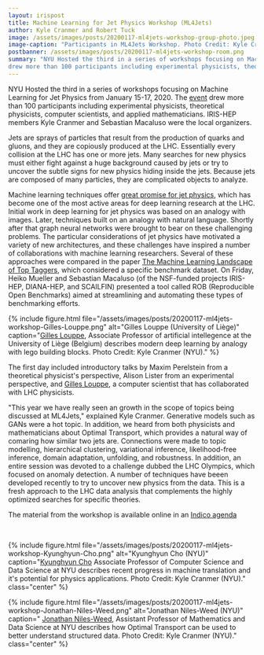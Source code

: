 ```yaml
---
layout: irispost
title: Machine Learning for Jet Physics Workshop (ML4Jets)
author: Kyle Cranmer and Robert Tuck
image: /assets/images/posts/20200117-ml4jets-workshop-group-photo.jpeg
image-caption: "Participants in ML4Jets Workshop. Photo Credit: Kyle Cranmer"
postbanner: /assets/images/posts/20200117-ml4jets-workshop-room.png
summary: "NYU Hosted the third in a series of workshops focusing on Machine Learning for Jet Physics from January 15-17, 2020. The [event](https://indico.cern.ch/event/809820/overview)
drew more than 100 participants including experimental physicists, theoretical physicists, computer scientists, and applied mathematicians. IRIS-HEP members Kyle Cranmer and Sebastian Macaluso were the local organizers."
---
```


NYU Hosted the third in a series of workshops focusing on Machine Learning for Jet Physics from January 15-17, 2020. The [event](https://indico.cern.ch/event/809820/overview)
drew more than 100 participants including experimental physicists, theoretical physicists, computer scientists, and applied mathematicians. IRIS-HEP members Kyle Cranmer and Sebastian Macaluso were the local organizers.



Jets are sprays of particles that result from the production of quarks and gluons, and they are copiously produced at the LHC. Essentially every collision at the LHC has one or more jets. Many searches for new physics must either fight against
a huge background caused by jets or try to uncover the subtle signs for new physics hiding inside the jets. Because jets are composed of many particles, they are complicated objects to analyze.



Machine learning techniques offer [great promise for jet physics](https://iris-hep.org/projects/ml4jets.html),
which has become one of the most active areas for deep learning research at the LHC. Initial work in deep learning for jet physics was based on an analogy with images. Later, techniques built on an analogy with natural language. Shortly after that graph neural
networks were brought to bear on these challenging problems. The particular considerations of jet physics have motivated a variety of new architectures, and these challenges have inspired a number of collaborations with machine learning researchers. Several
of these approaches were compared in the paper [The Machine Learning Landscape of Top Taggers](http://inspirehep.net/record/1722059),
which considered a specific benchmark dataset. On Friday, Heiko Mueller and Sebastian Macaluso (of the NSF-funded projects IRIS-HEP, DIANA-HEP, and SCAILFIN) presented a tool called ROB (Reproducible Open Benchmarks) aimed at streamlining and automating these
types of benchmarking efforts.




{% include figure.html
    file="/assets/images/posts/20200117-ml4jets-workshop-Gilles-Louppe.png"
    alt="Gilles Louppe (University of Liège)"
    caption="[Gilles Louppe](https://glouppe.github.io), Associate Professor of artificial intellegence at the University of Liège (Belgium) describes modern deep learning by analogy with lego building blocks.  Photo Credit: Kyle Cranmer (NYU)."
%}

The first day included introductory talks by Maxim Perelstein from a theoretical physicist's perspective, Alison Lister from an experimental perspective, and [Gilles Louppe](https://glouppe.github.io),
a computer scientist that has collaborated with LHC physicists.

"This year we have really seen an growth in the scope of topics being discussed at ML4Jets," explained Kyle Cranmer. Generative models such as GANs were a hot topic. In addition, we heard from both physicists and mathematicians about Optimal Transport,
which provides a natural way of comaring how similar two jets are. Connections were made to topic modelling, hierarchical clustering, variational inference, likelihood-free inference, domain adaptation, unfolding, and robustness. In addition, an entire session
was devoted to a challenge dubbed the LHC Olympics, which focused on anomaly detection. A number of techniques have beeen developed recently to try to uncover new physics from the data. This is a fresh approach to the LHC data analysis that complements the
highly optimized searches for specific theories.



The material from the workshop is available online in an [Indico agenda](https://indico.cern.ch/event/809820/overview)

<br clear="all">

{% include figure.html
    file="/assets/images/posts/20200117-ml4jets-workshop-Kyunghyun-Cho.png"
    alt="Kyunghyun Cho (NYU)"
    caption="[Kyunghyun Cho](http://www.kyunghyuncho.me) Associate Professor of Computer Science and Data Science at NYU describes recent progress in machine translation and it's potential for physics applications.
  Photo Credit: Kyle Cranmer (NYU)."
    class="center"
%}

{% include figure.html
    file="/assets/images/posts/20200117-ml4jets-workshop-Jonathan-Niles-Weed.png"
    alt="Jonathan Niles-Weed (NYU)"
    caption=" [Jonathan Niles-Weed](https://www.jonathannilesweed.com),  Assistant Professor of Mathematics and Data Science at NYU describes how Optimal Transport can be used to better understand structured data.
  Photo Credit: Kyle Cranmer (NYU)."
    class="center"
%}
